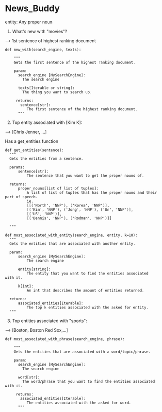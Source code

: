 # News_Buddy

entity: Any proper noun


1. What's new with "movies"?

  --> 1st sentence of highest ranking document
  ```
  def new_with(search_engine, texts):
  
      """
      Gets the first sentence of the highest ranking document.
      
      param:
        search_engine [MySearchEngine]:
          The search engine
          
        texts[Iterable or string]:
          The thing you want to search up.
          
       returns:
         sentence[str]:
            The first sentence of the highest ranking document.
        """              
  ```
 
2. Top entity associated with [Kim K]:

  --> [Chris Jenner, ...]
  
  Has a get_entities function
  
  ```
  def get_entities(sentence):
    """
    Gets the entities from a sentence.

    params:
        sentence[str]:
            The sentence that you want to get the proper nouns of.

    returns:
        proper_nouns[list of list of tuples]:
            A list of list of tuples that has the proper nouns and their part of speech.
            ie.
            [[('North', 'NNP'), ('Korea', 'NNP')],
            [('Kim', 'NNP'), ('Jong', 'NNP'), ('Un', 'NNP')],
            [('US', 'NNP')],
            [('Dennis', 'NNP'), ('Rodman', 'NNP')]]

    """
  ```
  
  ```
  def most_associated_with_entity(search_engine, entity, k=10):
    """
    Gets the entities that are associated with another entity.

    param:
        search_engine [MySearchEngine]:
            The search engine

        entity[string]:
            The entity that you want to find the entities associated with it.

        k[int]:
            An int that describes the amount of entities returned.

    returns:
        associated_entities[Iterable]:
            The top k entities associated with the asked for entity.
    """
  ```
  
3. Top entities associated with "sports":

  --> [Boston, Boston Red Sox,...]
  
  ```
  def most_associated_with_phrase(search_engine, phrase):
  
      """
      Gets the entities that are associated with a word/topic/phrase. 
      
      param:
        search_engine [MySearchEngine]:
          The search engine
          
        word[str]:
          The word/phrase that you want to find the entities associated with it. 
          
       returns:
         associated_entities[Iterable]:
            The entities associated with the asked for word. 
        """          
  ```

